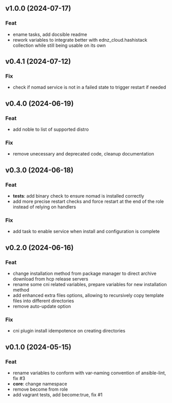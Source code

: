 ## v1.0.0 (2024-07-17)

### Feat

- ename tasks, add docsible readme
- rework variables to integrate better with ednz_cloud.hashistack collection while still being usable on its own

## v0.4.1 (2024-07-12)

### Fix

- check if nomad service is not in a failed state to trigger restart if needed

## v0.4.0 (2024-06-19)

### Feat

- add noble to list of supported distro

### Fix

- remove unecessary and deprecated code, cleanup documentation

## v0.3.0 (2024-06-18)

### Feat

- **tests**: add binary check to ensure nomad is installed correctly
- add more precise restart checks and force restart at the end of the role instead of relying on handlers

### Fix

- add task to enable service when install and configuration is complete

## v0.2.0 (2024-06-16)

### Feat

- change installation method from package manager to direct archive download from hcp release servers
- rename some cni related variables, prepare variables for new installation method
- add enhanced extra files options, allowing to recursively copy template files into different directories
- remove auto-update option

### Fix

- cni plugin install idempotence on creating directories

## v0.1.0 (2024-05-15)

### Feat

- rename variables to conform with var-naming convention of ansible-lint, fix #3
- **core**: change namespace
- remove become from role
- add vagrant tests, add become:true, fix #1
